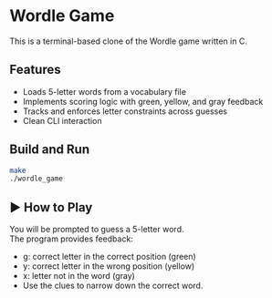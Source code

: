 # Wordle Game

This is a terminal-based clone of the Wordle game written in C.

## Features
- Loads 5-letter words from a vocabulary file
- Implements scoring logic with green, yellow, and gray feedback
- Tracks and enforces letter constraints across guesses
- Clean CLI interaction

## Build and Run
```bash
make
./wordle_game
```

## ▶️ How to Play
You will be prompted to guess a 5-letter word. 
<br>The program provides feedback:
- g: correct letter in the correct position (green)
- y: correct letter in the wrong position (yellow)
- x: letter not in the word (gray)
- Use the clues to narrow down the correct word.

